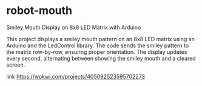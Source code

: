 # robot-mouth
Smiley Mouth Display on 8x8 LED Matrix with Arduino


This project displays a smiley mouth pattern on an 8x8 LED matrix using an Arduino and the LedControl library. The code sends the smiley pattern to the matrix row-by-row, ensuring proper orientation. The display updates every second, alternating between showing the smiley mouth and a cleared screen.

link
https://wokwi.com/projects/405092523595702273

